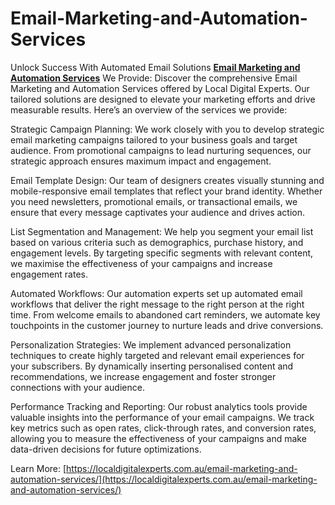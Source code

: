 # Email-Marketing-and-Automation-Services
Unlock Success With Automated Email Solutions
[**Email Marketing and Automation Services**](https://localdigitalexperts.com.au/email-marketing-and-automation-services/) We Provide:
Discover the comprehensive Email Marketing and Automation Services offered by Local Digital Experts. Our tailored solutions are designed to elevate your marketing efforts and drive measurable results. Here’s an overview of the services we provide:

Strategic Campaign Planning: We work closely with you to develop strategic email marketing campaigns tailored to your business goals and target audience. From promotional campaigns to lead nurturing sequences, our strategic approach ensures maximum impact and engagement.

Email Template Design: Our team of designers creates visually stunning and mobile-responsive email templates that reflect your brand identity. Whether you need newsletters, promotional emails, or transactional emails, we ensure that every message captivates your audience and drives action.

List Segmentation and Management: We help you segment your email list based on various criteria such as demographics, purchase history, and engagement levels. By targeting specific segments with relevant content, we maximise the effectiveness of your campaigns and increase engagement rates.

Automated Workflows: Our automation experts set up automated email workflows that deliver the right message to the right person at the right time. From welcome emails to abandoned cart reminders, we automate key touchpoints in the customer journey to nurture leads and drive conversions.

Personalization Strategies: We implement advanced personalization techniques to create highly targeted and relevant email experiences for your subscribers. By dynamically inserting personalised content and recommendations, we increase engagement and foster stronger connections with your audience.

Performance Tracking and Reporting: Our robust analytics tools provide valuable insights into the performance of your email campaigns. We track key metrics such as open rates, click-through rates, and conversion rates, allowing you to measure the effectiveness of your campaigns and make data-driven decisions for future optimizations.

Learn More: [https://localdigitalexperts.com.au/email-marketing-and-automation-services/](https://localdigitalexperts.com.au/email-marketing-and-automation-services/)
